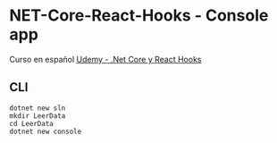 # NET-Core-React-Hooks - Console app
Curso en español [Udemy - .Net Core y React Hooks](https://www.udemy.com/course/aspnet-core-react-hooks/)

## CLI
```
dotnet new sln
mkdir LeerData
cd LeerData
dotnet new console
```